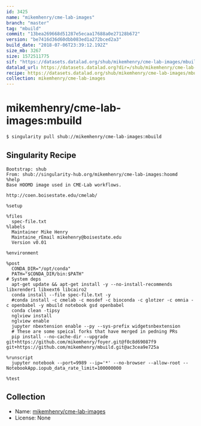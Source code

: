 ```yaml
---
id: 3425
name: "mikemhenry/cme-lab-images"
branch: "master"
tag: "mbuild"
commit: "13bea269668d51287e5ecaa17688a0e27128b672"
version: "be7416d36d60dbb083ed1a272bced2a3"
build_date: "2018-07-06T23:39:12.192Z"
size_mb: 3267
size: 1572511775
sif: "https://datasets.datalad.org/shub/mikemhenry/cme-lab-images/mbuild/2018-07-06-13bea269-be7416d3/be7416d36d60dbb083ed1a272bced2a3.simg"
datalad_url: https://datasets.datalad.org?dir=/shub/mikemhenry/cme-lab-images/mbuild/2018-07-06-13bea269-be7416d3/
recipe: https://datasets.datalad.org/shub/mikemhenry/cme-lab-images/mbuild/2018-07-06-13bea269-be7416d3/Singularity
collection: mikemhenry/cme-lab-images
---
```


# mikemhenry/cme-lab-images:mbuild

```bash
$ singularity pull shub://mikemhenry/cme-lab-images:mbuild
```

## Singularity Recipe

```singularity
Bootstrap: shub
From: shub://singularity-hub.org/mikemhenry/cme-lab-images:hoomd
%help
Base HOOMD image used in CME-Lab workflows.

http://coen.boisestate.edu/cmelab/

%setup

%files
  spec-file.txt
%labels
  Maintainer Mike Henry
  Maintaine_rEmail mikehenry@boisestate.edu
  Version v0.01

%environment

%post
  CONDA_DIR="/opt/conda"
  PATH="$CONDA_DIR/bin:$PATH"
# System deps 
  apt-get update && apt-get install -y --no-install-recommends libxrender1 libxext6 libcairo2
  conda install --file spec-file.txt -y
  #conda install -c cmelab -c mosdef -c bioconda -c glotzer -c omnia -c openbabel -y mbuild notebook gsd openbabel
  conda clean -tipsy
  nglview install
  nglview enable
  jupyter nbextension enable --py --sys-prefix widgetsnbextension
  # These are some speical forks that have merged in pedning PRs
  pip install --no-cache-dir --upgrade git+https://github.com/mikemhenry/foyer.git@f0c8d69087f9 git+https://github.com/mikemhenry/mbuild.git@ac3cea9e725a
  
%runscript
  jupyter notebook --port=9989 --ip='*' --no-browser --allow-root --NotebookApp.iopub_data_rate_limit=100000000

%test
```

## Collection

 - Name: [mikemhenry/cme-lab-images](https://github.com/mikemhenry/cme-lab-images)
 - License: None

